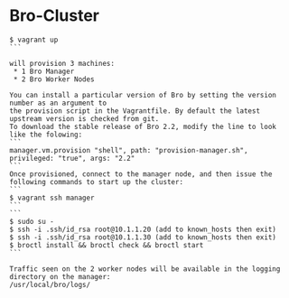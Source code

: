 Bro-Cluster
===========

````
$ vagrant up
```

will provision 3 machines:
 * 1 Bro Manager
 * 2 Bro Worker Nodes

You can install a particular version of Bro by setting the version number as an argument to
the provision script in the Vagrantfile. By default the latest upstream version is checked from git.
To download the stable release of Bro 2.2, modify the line to look like the folowing:
```
manager.vm.provision "shell", path: "provision-manager.sh", privileged: "true", args: "2.2"
```
Once provisioned, connect to the manager node, and then issue the following commands to start up the cluster:
```
$ vagrant ssh manager
```
```
$ sudo su -
$ ssh -i .ssh/id_rsa root@10.1.1.20 (add to known_hosts then exit)
$ ssh -i .ssh/id_rsa root@10.1.1.30 (add to known_hosts then exit)
$ broctl install && broctl check && broctl start
```

Traffic seen on the 2 worker nodes will be available in the logging directory on the manager:
/usr/local/bro/logs/
